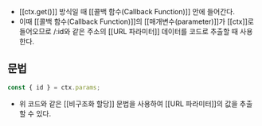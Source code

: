 - [[ctx.get()]] 방식일 때 [[콜백 함수(Callback Function)]] 안에 들어간다.
- 이때 [[콜백 함수(Callback Function)]]의 [[매개변수(parameter)]]가 [[ctx]]로 들어오므로 /:id와 같은 주소의 [[URL 파라미터]] 데이터를 코드로 추출할 때 사용한다.

## 문법

```js
const { id } = ctx.params;
```

- 위 코드와 같은 [[비구조화 할당]] 문법을 사용하여 [[URL 파라미터]]의 값을 추출할 수 있다.